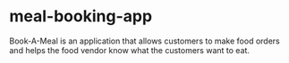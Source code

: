 # meal-booking-app
Book-A-Meal is an application that allows customers to make food orders and helps the food vendor know what the customers want to eat.
